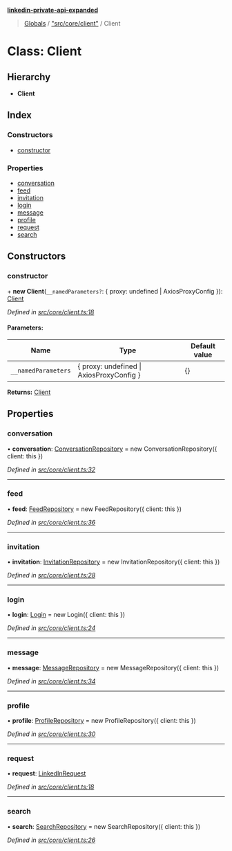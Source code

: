 **[linkedin-private-api-expanded](../README.md)**

> [Globals](../globals.md) / ["src/core/client"](../modules/_src_core_client_.md) / Client

# Class: Client

## Hierarchy

* **Client**

## Index

### Constructors

* [constructor](_src_core_client_.client.md#constructor)

### Properties

* [conversation](_src_core_client_.client.md#conversation)
* [feed](_src_core_client_.client.md#feed)
* [invitation](_src_core_client_.client.md#invitation)
* [login](_src_core_client_.client.md#login)
* [message](_src_core_client_.client.md#message)
* [profile](_src_core_client_.client.md#profile)
* [request](_src_core_client_.client.md#request)
* [search](_src_core_client_.client.md#search)

## Constructors

### constructor

\+ **new Client**(`__namedParameters?`: { proxy: undefined \| AxiosProxyConfig  }): [Client](_src_core_client_.client.md)

*Defined in [src/core/client.ts:18](https://github.com/khanhtranngoccva/linkedin-private-api/blob/a197b9e/src/core/client.ts#L18)*

#### Parameters:

Name | Type | Default value |
------ | ------ | ------ |
`__namedParameters` | { proxy: undefined \| AxiosProxyConfig  } | {} |

**Returns:** [Client](_src_core_client_.client.md)

## Properties

### conversation

•  **conversation**: [ConversationRepository](_src_repositories_conversation_repository_.conversationrepository.md) = new ConversationRepository({ client: this })

*Defined in [src/core/client.ts:32](https://github.com/khanhtranngoccva/linkedin-private-api/blob/a197b9e/src/core/client.ts#L32)*

___

### feed

•  **feed**: [FeedRepository](_src_repositories_feed_repository_.feedrepository.md) = new FeedRepository({ client: this })

*Defined in [src/core/client.ts:36](https://github.com/khanhtranngoccva/linkedin-private-api/blob/a197b9e/src/core/client.ts#L36)*

___

### invitation

•  **invitation**: [InvitationRepository](_src_repositories_invitation_repository_.invitationrepository.md) = new InvitationRepository({ client: this })

*Defined in [src/core/client.ts:28](https://github.com/khanhtranngoccva/linkedin-private-api/blob/a197b9e/src/core/client.ts#L28)*

___

### login

•  **login**: [Login](_src_core_login_.login.md) = new Login({ client: this })

*Defined in [src/core/client.ts:24](https://github.com/khanhtranngoccva/linkedin-private-api/blob/a197b9e/src/core/client.ts#L24)*

___

### message

•  **message**: [MessageRepository](_src_repositories_message_repository_.messagerepository.md) = new MessageRepository({ client: this })

*Defined in [src/core/client.ts:34](https://github.com/khanhtranngoccva/linkedin-private-api/blob/a197b9e/src/core/client.ts#L34)*

___

### profile

•  **profile**: [ProfileRepository](_src_repositories_profile_repository_.profilerepository.md) = new ProfileRepository({ client: this })

*Defined in [src/core/client.ts:30](https://github.com/khanhtranngoccva/linkedin-private-api/blob/a197b9e/src/core/client.ts#L30)*

___

### request

•  **request**: [LinkedInRequest](_src_core_linkedin_request_.linkedinrequest.md)

*Defined in [src/core/client.ts:18](https://github.com/khanhtranngoccva/linkedin-private-api/blob/a197b9e/src/core/client.ts#L18)*

___

### search

•  **search**: [SearchRepository](_src_repositories_search_repository_.searchrepository.md) = new SearchRepository({ client: this })

*Defined in [src/core/client.ts:26](https://github.com/khanhtranngoccva/linkedin-private-api/blob/a197b9e/src/core/client.ts#L26)*
